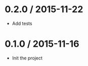 0.2.0 / 2015-11-22
==================
- Add tests

0.1.0 / 2015-11-16
==================
- Init the project
